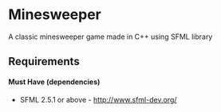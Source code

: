 # Minesweeper
A classic minesweeper game made in C++ using SFML library

## Requirements
#### Must Have (dependencies)
- SFML 2.5.1 or above - http://www.sfml-dev.org/
